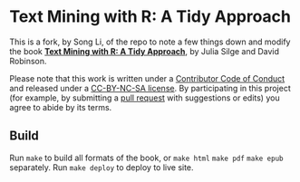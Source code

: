 # Text Mining with R: A Tidy Approach

This is a fork, by Song Li, of the repo to note a few things down and modify the book [**Text Mining with R: A Tidy Approach**](http://tidytextmining.com/), by Julia Silge and David Robinson.

Please note that this work is written under a [Contributor Code of Conduct](CONDUCT.md) and released under a [CC-BY-NC-SA license](https://creativecommons.org/licenses/by-nc-sa/3.0/us/). By participating in this project (for example, by submitting a [pull request](https://github.com/dgrtwo/tidy-text-mining/issues) with suggestions or edits) you agree to abide by its terms.

## Build

Run `make` to build all formats of the book, or `make html` `make pdf` `make epub` separately. Run `make deploy` to deploy to live site.
